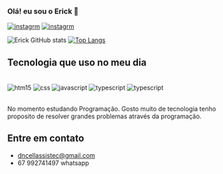 
### Olá! eu sou o Erick 👋

[![instagrm](https://img.shields.io/badge/Instagram-E4405F?style=for-the-badge&logo=instagram&logoColor=white)](https://instagran.com/erick__dps) 
[![instagrm](https://img.shields.io/badge/LinkedIn-0077B5?style=for-the-badge&logo=linkedin&logoColor=white)](https://www.linkedin.com/in/erick-de-paula-souza-938260337?utm_source=share&utm_campaign=share_via&utm_content=profile&utm_medium=android_app) 

![Erick GitHub stats](https://github-readme-stats.vercel.app/api?username=erick-d-ps&show_icons=true&theme=dracula)
[![Top Langs](https://github-readme-stats.vercel.app/api/top-langs/?username=erick-d-ps)](https://github.com/anuraghazra/github-readme-stats)

## Tecnologia que uso no meu dia 


<div style="display: inline-block"><br/>
  <img align="center" alt="htm15" src="https://img.shields.io/badge/HTML5-E34F26?style=for-the-badge&logo=html5&logoColor=white"/>
  <img align="center" alt="css" src="https://img.shields.io/badge/CSS3-1572B6?style=for-the-badge&logo=css3&logoColor=white"/>
  <img align="center" alt="javascript" src="https://img.shields.io/badge/JavaScript-F7DF1E?style=for-the-badge&logo=javascript&logoColor=black"/>
  <img align="center" alt="typescript" src="https://img.shields.io/badge/React-20232A?style=for-the-badge&logo=react&logoColor=61DAFB"/>
  <img align="center" alt="typescript" src="https://img.shields.io/badge/Node.js-43853D?style=for-the-badge&logo=node.js&logoColor=white"/>
</div>
<br/><br/>


No momento estudando Programação. Gosto muito de tecnologia tenho proposito de resolver grandes problemas através da programação.

## Entre em contato
- dncellassistec@gmail.com
- 67 992741497 whatsapp

  
